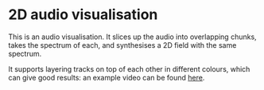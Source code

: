 # 2D audio visualisation

This is an audio visualisation.  It slices up the audio into overlapping chunks, takes the spectrum of each, and synthesises a 2D field with the same spectrum.

It supports layering tracks on top of each other in different colours, which can give good results: an example video can be found [here](https://www.dropbox.com/s/8bg1ey5siy9y490/Lay%20Your%20Voice%20Down%20%28large%29.mp4?dl=1).